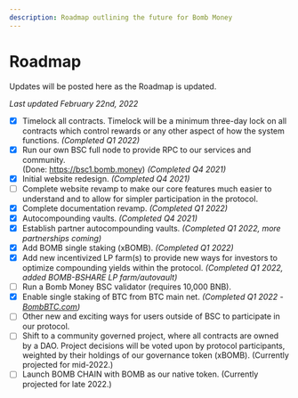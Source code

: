 ```yaml
---
description: Roadmap outlining the future for Bomb Money
---
```


# Roadmap

Updates will be posted here as the Roadmap is updated.

&#x20;_Last updated February 22nd, 2022_

* [x] Timelock all contracts. Timelock will be a minimum three-day lock on all contracts which control rewards or any other aspect of how the system functions. _(Completed Q1 2022)_
* [x] Run our own BSC full node to provide RPC to our services and community.\
  (Done: https://bsc1.bomb.money) _(Completed Q4 2021)_
* [x] Initial website redesign. _(Completed Q4 2021)_
* [ ] Complete website revamp to make our core features much easier to understand and to allow for simpler participation in the protocol.
* [x] Complete documentation revamp. _(Completed Q1 2022)_
* [x] Autocompounding vaults. _(Completed Q4 2021)_
* [x] Establish partner autocompounding vaults. _(Completed Q1 2022, more partnerships coming)_
* [x] Add BOMB single staking (xBOMB). _(Completed Q1 2022)_
* [x] Add new incentivized LP farm(s) to provide new ways for investors to optimize compounding yields within the protocol. _(Completed Q1 2022, added BOMB-BSHARE LP farm/autovault)_
* [ ] Run a Bomb Money BSC validator (requires 10,000 BNB).
* [x] Enable single staking of BTC from BTC main net. _(Completed Q1 2022 -_ [_BombBTC.com_](https://www.bombbtc.com)_)_
* [ ] Other new and exciting ways for users outside of BSC to participate in our protocol.
* [ ] Shift to a community governed project, where all contracts are owned by a DAO. Project decisions will be voted upon by protocol participants, weighted by their holdings of our governance token (xBOMB). (Currently projected for mid-2022.)
* [ ] Launch BOMB CHAIN with BOMB as our native token. (Currently projected for late 2022.)
